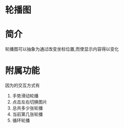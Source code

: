 # 轮播图

# 简介

轮播图可以抽象为通过改变坐标位置,而使显示内容得以变化

# 附属功能

因为的交互方式有

1. 手势滑动轮播
2. 点击左右切换图片
3. 总共多少张轮播
4. 当前第几张轮播
5. 循环轮播 



